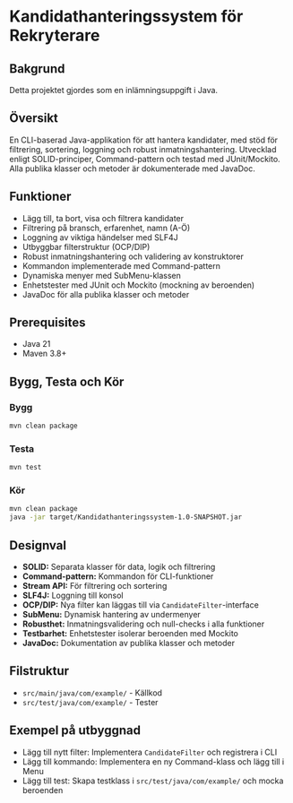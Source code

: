 # Kandidathanteringssystem för Rekryterare

## Bakgrund

Detta projektet gjordes som en inlämningsuppgift i Java.

## Översikt

En CLI-baserad Java-applikation för att hantera kandidater, med stöd för filtrering, sortering, loggning och robust inmatningshantering. Utvecklad enligt SOLID-principer, Command-pattern och testad med JUnit/Mockito. Alla publika klasser och metoder är dokumenterade med JavaDoc.

## Funktioner

- Lägg till, ta bort, visa och filtrera kandidater
- Filtrering på bransch, erfarenhet, namn (A-Ö)
- Loggning av viktiga händelser med SLF4J
- Utbyggbar filterstruktur (OCP/DIP)
- Robust inmatningshantering och validering av konstruktorer
- Kommandon implementerade med Command-pattern
- Dynamiska menyer med SubMenu-klassen
- Enhetstester med JUnit och Mockito (mockning av beroenden)
- JavaDoc för alla publika klasser och metoder

## Prerequisites

- Java 21
- Maven 3.8+

## Bygg, Testa och Kör

### Bygg

```sh
mvn clean package
```

### Testa

```sh
mvn test
```

### Kör

```sh
mvn clean package
java -jar target/Kandidathanteringssystem-1.0-SNAPSHOT.jar
```

## Designval

- **SOLID:** Separata klasser för data, logik och filtrering
- **Command-pattern:** Kommandon för CLI-funktioner
- **Stream API:** För filtrering och sortering
- **SLF4J:** Loggning till konsol
- **OCP/DIP:** Nya filter kan läggas till via `CandidateFilter`-interface
- **SubMenu:** Dynamisk hantering av undermenyer
- **Robusthet:** Inmatningsvalidering och null-checks i alla funktioner
- **Testbarhet:** Enhetstester isolerar beroenden med Mockito
- **JavaDoc:** Dokumentation av publika klasser och metoder

## Filstruktur

- `src/main/java/com/example/` - Källkod
- `src/test/java/com/example/` - Tester

## Exempel på utbyggnad

- Lägg till nytt filter: Implementera `CandidateFilter` och registrera i CLI
- Lägg till kommando: Implementera en ny Command-klass och lägg till i Menu
- Lägg till test: Skapa testklass i `src/test/java/com/example/` och mocka beroenden

